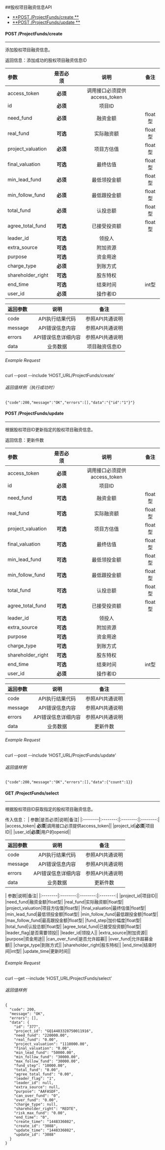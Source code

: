 ##股权项目融资信息API

- [**POST  /ProjectFunds/create **](#ProjectFunds-create)
- [**POST  /ProjectFunds/update **](#ProjectFunds-update)

#### <span id="ProjectFunds-create"> POST /ProjectFunds/create </span> &emsp;&emsp;&emsp;&emsp;&emsp;&emsp;
***
添加股权项目融资信息。
  
返回信息：添加成功的股权项目融资信息ID

|参数|是否必须|说明|备注|
|:--------|:--------:|:--------:|:--------:|
|access_token| **必须**|调用接口必须提供access_token||
|id|**必须**|项目ID||
|need_fund|**必须**|融资金额|float型|
|real_fund|**可选**|实际融资额|float型|
|project_valuation|**必须**|项目方估值|float型|
|final_valuation|**可选**|最终估值|float型|
|min_lead_fund|**必须**|最低领投金额|float型|
|min_follow_fund|**必须**|最低跟投金额|float型|
|total_fund|**必须**|认投总额|float型|
|agree_total_fund|**可选**|已接受投资额|float型|
|leader_id|**可选**|领投人||
|extra_source|**可选**|附加资源||
|purpose|**可选**|资金用途||
|charge_type|**必须**|到账方式||
|shareholder_right|**可选**|股东特权||
|end_time|**可选**|结束时间|int型|
|user_id|**必须**|操作者ID||

|返回参数|说明|备注|
|:----------- |:-----------:|:-----------:|
|code| API执行结果代码|参照API共通说明|
|message | API错误信息内容|参照API共通说明|
|errors | API错误信息详细内容|参照API共通说明|
|data | 业务数据|项目融资信息ID|

###### Example Request
curl  --post --include  ‘HOST_URL/ProjectFunds/create’

###### 返回值样例（执行成功时）
```
{"code":200,"message":"OK","errors":[],"data":"{"id":"1"}"}
```

#### <span id="ProjectFunds-update"> POST /ProjectFunds/update </span> &emsp;&emsp;&emsp;&emsp;&emsp;&emsp;
***
根据股权项目ID更新指定的股权项目融资信息。
  
返回信息：更新件数

| 参数|是否必须|说明|备注|
|:--------|:--------:|:--------:|:--------:|
|access_token| **必须**|调用接口必须提供access_token||
|id|**必须**|项目ID||
|need_fund|**可选**|融资金额|float型|
|real_fund|**可选**|实际融资额|float型|
|project_valuation|**可选**|项目方估值|float型|
|final_valuation|**可选**|最终估值|float型|
|min_lead_fund|**可选**|最低领投金额|float型|
|min_follow_fund|**可选**|最低跟投金额|float型|
|total_fund|**可选**|认投总额|float型|
|agree_total_fund|**可选**|已接受投资额|float型|
|leader_id|**可选**|领投人||
|extra_source|**可选**|附加资源||
|purpose|**可选**|资金用途||
|charge_type|**可选**|到账方式||
|shareholder_right|**可选**|股东特权||
|end_time|**可选**|结束时间|int型|
|user_id|**必须**|操作者ID||

|返回参数|说明|备注|
|:----------- |:-----------:|:-----------:|
|code| API执行结果代码|参照API共通说明|
|message | API错误信息内容|参照API共通说明|
|errors | API错误信息详细内容|参照API共通说明|
|data | 业务数据|更新件数|


###### Example Request
curl  --post --include  ‘HOST_URL/ProjectFunds/update'

###### 返回值样例
```
{"code":200,"message":"OK","errors":[],"data":{"count":1}}
```

#### <span id="ProjectFunds-select"> GET /ProjectFunds/select </span> &emsp;&emsp;&emsp;&emsp;&emsp;&emsp;
***
根据股权项目ID获取指定的股权项目融资信息。
  
传入信息：
| 参数|是否必须|说明|备注|
|:--------|:--------:|:--------:|:--------:|
|access_token| **必须**|调用接口必须提供access_token||
|project_id|**必须**|项目ID||
|user_id|**必须**|用户的openid||

|返回参数|说明|备注|
|:----------- |:-----------:|:-----------:|
|code| API执行结果代码|参照API共通说明|
|message | API错误信息内容|参照API共通说明|
|errors | API错误信息详细内容|参照API共通说明|
|data | 业务数据|更新件数|

| 参数|说明|备注|
|:--------|:--------:|:--------:|:--------:|
|project_id|项目ID||
|need_fund|融资金额|float型|
|real_fund|实际融资额|float型|
|project_valuation|项目方估值|float型|
|final_valuation|最终估值|float型|
|min_lead_fund|最低领投金额|float型|
|min_follow_fund|最低跟投金额|float型|
|max_follow_fund|最高跟投金额|float型|
|fund_step|加价幅度|float型|
|total_fund|认投总额|float型|
|agree_total_fund|已接受投资额|float型|
|leader_flag|是否需要领投||
|leader_id|领投人||
|extra_source|附加资源||
|purpose|资金用途||
|can_over_fund|是否允许超募||
|over_fund|允许超募金额||
|charge_type|到账方式||
|shareholder_right|股东特权||
|end_time|结束时间|int型|
|update_time|更新时间||

###### Example Request
curl  --get --include  ‘HOST_URL/ProjectFunds/select'

###### 返回值样例
```
{
  "code": 200,
  "message": "OK",
  "errors": [],
  "data": {
    "id": "377",
    "project_id": "GQ14483328750011916",
    "need_fund": "220000.00",
    "real_fund": "0.00",
    "project_valuation": "1110000.00",
    "final_valuation": "0.00",
    "min_lead_fund": "50000.00",
    "min_follow_fund": "30000.00",
    "max_follow_fund": "30000.00",
    "fund_step": "10000.00",
    "total_fund": "0.00",
    "agree_total_fund": "0.00",
    "leader_flag": "1",
    "leader_id": null,
    "extra_source": null,
    "purpose": "AAFASDF",
    "can_over_fund": "0",
    "over_fund": "0.00",
    "charge_type": null,
    "shareholder_right": "REDTE",
    "risk_max_fund": "0.00",
    "end_time": "0",
    "create_time": "1448336082",
    "create_id": "3088",
    "update_time": "1448336082",
    "update_id": "3088"
  }
}
```
